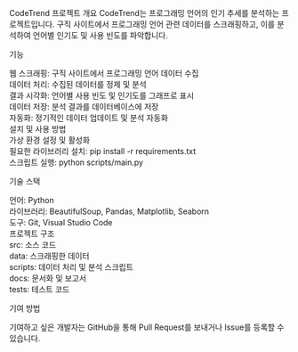 CodeTrend
프로젝트 개요
CodeTrend는 프로그래밍 언어의 인기 추세를 분석하는 프로젝트입니다. 구직 사이트에서 프로그래밍 언어 관련 데이터를 스크래핑하고, 이를 분석하여 언어별 인기도 및 사용 빈도를 파악합니다.

기능

웹 스크래핑: 구직 사이트에서 프로그래밍 언어 데이터 수집  
데이터 처리: 수집된 데이터를 정제 및 분석  
결과 시각화: 언어별 사용 빈도 및 인기도를 그래프로 표시  
데이터 저장: 분석 결과를 데이터베이스에 저장  
자동화: 정기적인 데이터 업데이트 및 분석 자동화  
설치 및 사용 방법  
가상 환경 설정 및 활성화  
필요한 라이브러리 설치: pip install -r requirements.txt  
스크립트 실행: python scripts/main.py

기술 스택

언어: Python  
라이브러리: BeautifulSoup, Pandas, Matplotlib, Seaborn  
도구: Git, Visual Studio Code  
프로젝트 구조  
src: 소스 코드  
data: 스크래핑한 데이터  
scripts: 데이터 처리 및 분석 스크립트  
docs: 문서화 및 보고서  
tests: 테스트 코드

기여 방법

기여하고 싶은 개발자는 GitHub을 통해 Pull Request를 보내거나 Issue를 등록할 수 있습니다.
